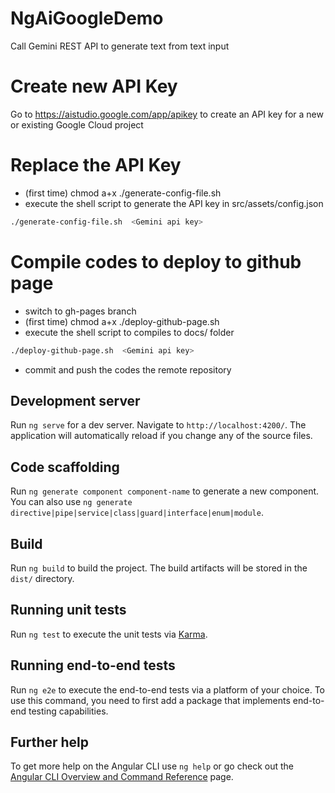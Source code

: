 # NgAiGoogleDemo

Call Gemini REST API to generate text from text input

# Create new API Key

Go to https://aistudio.google.com/app/apikey to create an API key for a new or existing Google Cloud project

# Replace the API Key

- (first time) chmod a+x ./generate-config-file.sh
- execute the shell script to generate the API key in src/assets/config.json

```sh
./generate-config-file.sh  <Gemini api key>
```

# Compile codes to deploy to github page

- switch to gh-pages branch
- (first time) chmod a+x ./deploy-github-page.sh
- execute the shell script to compiles to docs/ folder

```sh
./deploy-github-page.sh  <Gemini api key>
```
- commit and push the codes the remote repository

## Development server

Run `ng serve` for a dev server. Navigate to `http://localhost:4200/`. The application will automatically reload if you change any of the source files.

## Code scaffolding

Run `ng generate component component-name` to generate a new component. You can also use `ng generate directive|pipe|service|class|guard|interface|enum|module`.

## Build

Run `ng build` to build the project. The build artifacts will be stored in the `dist/` directory.

## Running unit tests

Run `ng test` to execute the unit tests via [Karma](https://karma-runner.github.io).

## Running end-to-end tests

Run `ng e2e` to execute the end-to-end tests via a platform of your choice. To use this command, you need to first add a package that implements end-to-end testing capabilities.

## Further help

To get more help on the Angular CLI use `ng help` or go check out the [Angular CLI Overview and Command Reference](https://angular.io/cli) page.

